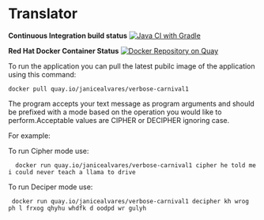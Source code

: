 # Translator


**Continuous Integration build status** [![Java CI with Gradle](https://github.com/janiceAlvares/verbose/actions/workflows/gradle.yml/badge.svg?branch=master)](https://github.com/janiceAlvares/verbose/actions/workflows/gradle.yml)

**Red Hat Docker Container Status** [![Docker Repository on Quay](https://quay.io/repository/janicealvares/verbose-carnival1/status "Docker Repository on Quay")](https://quay.io/repository/janicealvares/verbose-carnival1)

To run the application you can pull the latest pubilc image of the application using this command:

    docker pull quay.io/janicealvares/verbose-carnival1

The program accepts your text message as program arguments and should be prefixed with a mode based on the operation you would like to perform.Acceptable values are  CIPHER or DECIPHER ignoring case.

For example:

  To run Cipher mode use:

      docker run quay.io/janicealvares/verbose-carnival1 cipher he told me i could never teach a llama to drive


  To run Deciper mode use:

     docker run quay.io/janicealvares/verbose-carnival1 decipher kh wrog ph l frxog qhyhu whdfk d oodpd wr gulyh 

